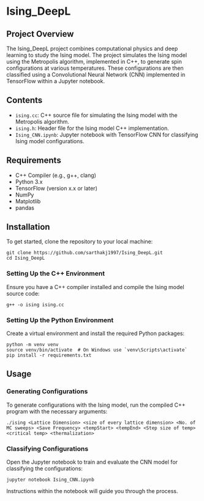 
# Ising_DeepL

## Project Overview
The Ising_DeepL project combines computational physics and deep learning to study the Ising model. The project simulates the Ising model using the Metropolis algorithm, implemented in C++, to generate spin configurations at various temperatures. These configurations are then classified using a Convolutional Neural Network (CNN) implemented in TensorFlow within a Jupyter notebook.

## Contents
- `ising.cc`: C++ source file for simulating the Ising model with the Metropolis algorithm.
- `ising.h`: Header file for the Ising model C++ implementation.
- `Ising_CNN.ipynb`: Jupyter notebook with TensorFlow CNN for classifying Ising model configurations.

## Requirements
- C++ Compiler (e.g., g++, clang)
- Python 3.x
- TensorFlow (version x.x or later)
- NumPy
- Matplotlib
- pandas

## Installation
To get started, clone the repository to your local machine:

```
git clone https://github.com/sarthakj1997/Ising_DeepL.git
cd Ising_DeepL
```

### Setting Up the C++ Environment
Ensure you have a C++ compiler installed and compile the Ising model source code:

```
g++ -o ising ising.cc
```

### Setting Up the Python Environment
Create a virtual environment and install the required Python packages:

```
python -m venv venv
source venv/bin/activate  # On Windows use `venv\Scripts\activate`
pip install -r requirements.txt
```

## Usage
### Generating Configurations
To generate configurations with the Ising model, run the compiled C++ program with the necessary arguments:

```
./ising <Lattice Dimension> <size of every lattice dimension> <No. of MC sweeps> <Save Frequency> <tempStart> <tempEnd> <Step size of temp> <critical temp> <thermalization>
```

### Classifying Configurations
Open the Jupyter notebook to train and evaluate the CNN model for classifying the configurations:

```
jupyter notebook Ising_CNN.ipynb
```

Instructions within the notebook will guide you through the process.

